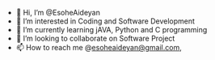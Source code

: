 - 👋 Hi, I’m @EsoheAideyan
- 👀 I’m interested in Coding and Software Development
- 🌱 I’m currently learning jAVA, Python and C programming
- 💞️ I’m looking to collaborate on Software Project
- 📫 How to reach me @esoheaideyan@gmail.com, 

<!---
EsoheAideyan/EsoheAideyan is a ✨ special ✨ repository because its `README.md` (this file) appears on your GitHub profile.
You can click the Preview link to take a look at your changes.
--->
